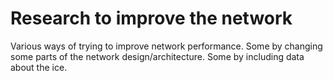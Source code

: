 # Research to improve the network

Various ways of trying to improve network performance.
Some by changing some parts of the network design/architecture.
Some by including data about the ice.
